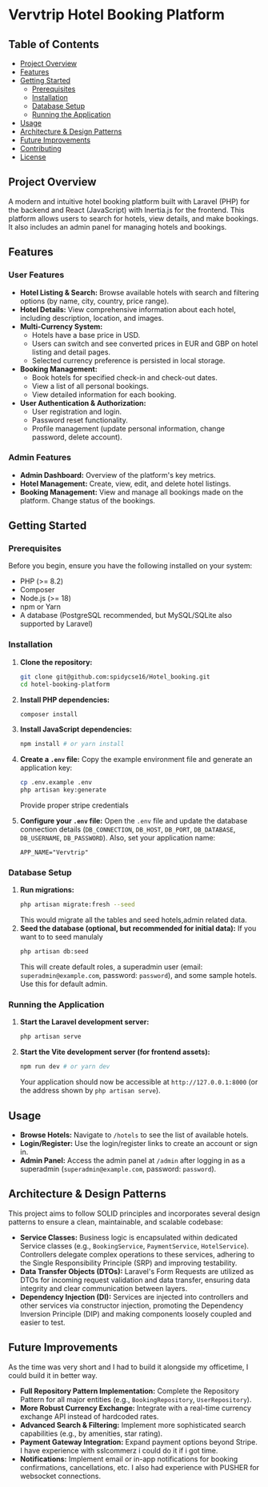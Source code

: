 # Vervtrip Hotel Booking Platform

## Table of Contents
- [Project Overview](#project-overview)
- [Features](#features)
- [Getting Started](#getting-started)
  - [Prerequisites](#prerequisites)
  - [Installation](#installation)
  - [Database Setup](#database-setup)
  - [Running the Application](#running-the-application)
- [Usage](#usage)
- [Architecture & Design Patterns](#architecture--design-patterns)
- [Future Improvements](#future-improvements)
- [Contributing](#contributing)
- [License](#license)

## Project Overview
A modern and intuitive hotel booking platform built with Laravel (PHP) for the backend and React (JavaScript) with Inertia.js for the frontend. This platform allows users to search for hotels, view details, and make bookings. It also includes an admin panel for managing hotels and bookings.

## Features

### User Features
- **Hotel Listing & Search:** Browse available hotels with search and filtering options (by name, city, country, price range).
- **Hotel Details:** View comprehensive information about each hotel, including description, location, and images.
- **Multi-Currency System:**
    - Hotels have a base price in USD.
    - Users can switch and see converted prices in EUR and GBP on hotel listing and detail pages.
    - Selected currency preference is persisted in local storage.
- **Booking Management:**
    - Book hotels for specified check-in and check-out dates.
    - View a list of all personal bookings.
    - View detailed information for each booking.
- **User Authentication & Authorization:**
    - User registration and login.
    - Password reset functionality.
    - Profile management (update personal information, change password, delete account).

### Admin Features
- **Admin Dashboard:** Overview of the platform's key metrics.
- **Hotel Management:** Create, view, edit, and delete hotel listings.
- **Booking Management:** View and manage all bookings made on the platform. Change status of the bookings.

## Getting Started

### Prerequisites
Before you begin, ensure you have the following installed on your system:
- PHP (>= 8.2)
- Composer
- Node.js (>= 18)
- npm or Yarn
- A database (PostgreSQL recommended, but MySQL/SQLite also supported by Laravel)

### Installation

1.  **Clone the repository:**
    ```bash
    git clone git@github.com:spidycse16/Hotel_booking.git
    cd hotel-booking-platform
    ```

2.  **Install PHP dependencies:**
    ```bash
    composer install
    ```

3.  **Install JavaScript dependencies:**
    ```bash
    npm install # or yarn install
    ```

4.  **Create a `.env` file:**
    Copy the example environment file and generate an application key:
    ```bash
    cp .env.example .env
    php artisan key:generate
    ```
    Provide proper stripe credentials

5.  **Configure your `.env` file:**
    Open the `.env` file and update the database connection details (`DB_CONNECTION`, `DB_HOST`, `DB_PORT`, `DB_DATABASE`, `DB_USERNAME`, `DB_PASSWORD`).
    Also, set your application name:
    ```
    APP_NAME="Vervtrip"
    ```

### Database Setup

1.  **Run migrations:**
    ```bash
    php artisan migrate:fresh --seed
    ```
    This would migrate all the tables and seed hotels,admin related data.
2.  **Seed the database (optional, but recommended for initial data):**
If you want to to seed manulaly
    ```bash
    php artisan db:seed
    ```
    This will create default roles, a superadmin user (email: `superadmin@example.com`, password: `password`), and some sample hotels. Use this for default admin.

### Running the Application

1.  **Start the Laravel development server:**
    ```bash
    php artisan serve
    ```

2.  **Start the Vite development server (for frontend assets):**
    ```bash
    npm run dev # or yarn dev
    ```

    Your application should now be accessible at `http://127.0.0.1:8000` (or the address shown by `php artisan serve`).

## Usage

-   **Browse Hotels:** Navigate to `/hotels` to see the list of available hotels.
-   **Login/Register:** Use the login/register links to create an account or sign in.
-   **Admin Panel:** Access the admin panel at `/admin` after logging in as a superadmin (`superadmin@example.com`, password: `password`).

## Architecture & Design Patterns

This project aims to follow SOLID principles and incorporates several design patterns to ensure a clean, maintainable, and scalable codebase:

-   **Service Classes:** Business logic is encapsulated within dedicated Service classes (e.g., `BookingService`, `PaymentService`, `HotelService`). Controllers delegate complex operations to these services, adhering to the Single Responsibility Principle (SRP) and improving testability.
-   **Data Transfer Objects (DTOs):** Laravel's Form Requests are utilized as DTOs for incoming request validation and data transfer, ensuring data integrity and clear communication between layers.
-   **Dependency Injection (DI):** Services are injected into controllers and other services via constructor injection, promoting the Dependency Inversion Principle (DIP) and making components loosely coupled and easier to test.

## Future Improvements
As the time was very short and I had to build it alongside my officetime, I could build it in better way.
-   **Full Repository Pattern Implementation:** Complete the Repository Pattern for all major entities (e.g., `BookingRepository`, `UserRepository`).
-   **More Robust Currency Exchange:** Integrate with a real-time currency exchange API instead of hardcoded rates.
-   **Advanced Search & Filtering:** Implement more sophisticated search capabilities (e.g., by amenities, star rating).
-   **Payment Gateway Integration:** Expand payment options beyond Stripe. I have experience with sslcommerz i could do it if i got time.
-   **Notifications:** Implement email or in-app notifications for booking confirmations, cancellations, etc. I also had experience with PUSHER for websocket connections.